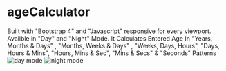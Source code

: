 # ageCalculator
Built with "Bootstrap 4" and "Javascript" responsive for every viewport. Availble in "Day" and "Night" Mode. It Calculates Entered Age In "Years, Months &amp; Days" , "Months, Weeks &amp; Days" , "Weeks, Days, Hours", "Days, Hours &amp; Mins", "Hours, Mins &amp; Sec", "Mins &amp; Secs" &amp; "Seconds" Patterns
![day mode](https://user-images.githubusercontent.com/90834559/134797944-5eef59d1-5d0b-4a9f-ae89-cf7c08775cf4.png)
![night mode](https://user-images.githubusercontent.com/90834559/134797949-c388d3b8-0f8f-4f7d-80b1-b870b6d66da5.png)
